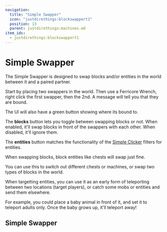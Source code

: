 ```yaml
---
navigation:
  title: "Simple Swapper"
  icon: "justdirethings:blockswappert1"
  position: 13
  parent: justdirethings:machines.md
item_ids:
  - justdirethings:blockswappert1
---
```


# Simple Swapper

The Simple Swapper is designed to swap blocks and/or entities in the world between it and a paired partner.

Start by placing two swappers in the world. Then use a Ferricore Wrench, right click the first swapper, then the 2nd. A message will tell you that they are bound.

The UI will also have a green button showing where its bound to.

The **blocks** button lets you toggle between swapping blocks or not. When enabled, it'll swap blocks in front of the swappers with each other. When disabled, it'll ignore them.

The **entities** button matches the functionality of the  [Simple Clicker](./mach_clickert1.md) filters for entities.

When swapping blocks, block entities like chests will swap just fine.

You can use this to switch out different chests or machines, or swap two types of blocks in the world.

When targetting entities, you can use it as an early form of teleporting between two locations (target players), or catch some mobs or entities and send them elsewhere.

For example, you could place a baby animal in front of it, and set it to teleport adults only. Once the baby grows up, it'll teleport away!

## Simple Swapper



<Recipe id="justdirethings:blockswappert1" />

